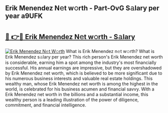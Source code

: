 ## Erik Menendez N𝚎t w𝚘rth - Part-OvG S𝚊lary per year a9UFK

# <h2><a href="http://gc4b34u.nevu.top/?p=Erik+Menendez">🔗 👉🔴 Erik Menendez N𝚎t w𝚘rth - S𝚊lary</a></h2>

[![Erik Menendez N𝚎t W𝚘rth](https://i.imgur.com/Oavwk0R.jpeg)](http://gc4b34u.nevu.top/?p=Erik+Menendez)
What is Erik Menendez n𝚎t w𝚘rth? What is Erik Menendez s𝚊lary per year?
This rich person's Erik Menendez net worth is considerable, earning him a spot among the industry's most financially successful. His annual earnings are impressive, but they are overshadowed by Erik Menendez net worth, which is believed to be more significant due to his numerous business interests and valuable real estate holdings. This wealthy man, whose Erik Menendez net worth is among the highest in the world, is celebrated for his business acumen and financial savvy. With a Erik Menendez net worth in the billions and a substantial income, this wealthy person is a leading illustration of the power of diligence, commitment, and financial intelligence.
